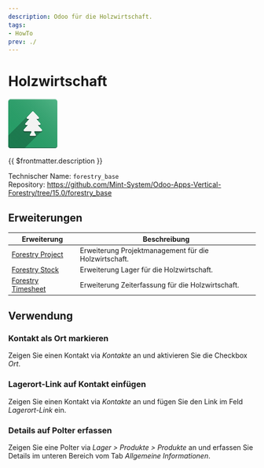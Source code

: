 ```yaml
---
description: Odoo für die Holzwirtschaft.
tags:
- HowTo
prev: ./
---
```

# Holzwirtschaft
![icons_odoo_forestry_base](assets/icons_odoo_forestry_base.png)

{{ $frontmatter.description }}

Technischer Name: `forestry_base`\
Repository: <https://github.com/Mint-System/Odoo-Apps-Vertical-Forestry/tree/15.0/forestry_base>

## Erweiterungen

| Erweiterung                                   | Beschreibung                                          |
| --------------------------------------------- | ----------------------------------------------------- |
| [Forestry Project](Forestry%20Project.md)     | Erweiterung Projektmanagement für die Holzwirtschaft. |
| [Forestry Stock](Forestry%20Stock.md)         | Erweiterung Lager für die Holzwirtschaft.             |
| [Forestry Timesheet](Forestry%20Timesheet.md) | Erweiterung Zeiterfassung für die Holzwirtschaft.     |

## Verwendung

### Kontakt als Ort markieren

Zeigen Sie einen Kontakt via *Kontakte* an und aktivieren Sie die Checkbox *Ort*.

### Lagerort-Link auf Kontakt einfügen

Zeigen Sie einen Kontakt via *Kontakte* an und fügen Sie den Link im Feld *Lagerort-Link* ein.

### Details auf Polter erfassen

Zeigen Sie eine Polter via *Lager > Produkte > Produkte* an und erfassen Sie Details im unteren Bereich vom Tab *Allgemeine Informationen*.
